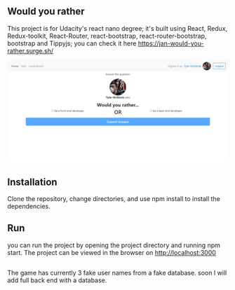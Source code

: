 ## Would you rather
This project is for Udacity's react nano degree;
it's built using React, Redux, Redux-toolkit, React-Router, react-bootstrap, react-router-bootstrap, bootstrap and Tippyjs;
you can check it here https://jan-would-you-rather.surge.sh/

![screenshot of the app](https://github.com/JanKaram2020/would-you/blob/master/2020-07-02%2009.10.28%20localhost%208470413f8411.jpg)

## Installation
Clone the repository, change directories, and use npm install to install the dependencies.

## Run
you can run the project by opening the project directory and running npm start.
The project can be viewed in the browser on [http://localhost:3000](http://localhost:3000)

##
The game has currently 3 fake user names from a fake database. soon I will add full back end with a database.
